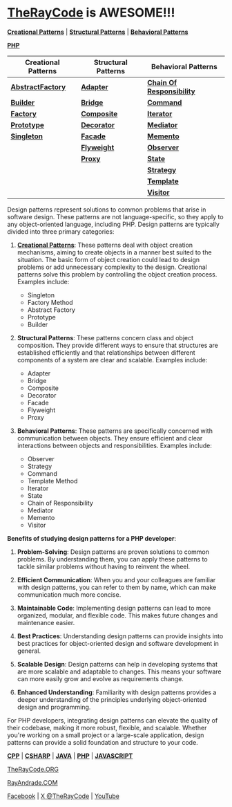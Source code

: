 # [TheRayCode](../../README.md) is AWESOME!!!

**[Creational Patterns](./Creational/README.md)** | **[Structural Patterns](./Structural/README.md)** | **[Behavioral Patterns](./Behavioral/README.md)**

**[PHP](../README.md)** 

| Creational Patterns | Structural Patterns | Behavioral Patterns |
|--------------|-----|-----------|
| [**AbstractFactory**](./Creational/AbstractFactory/README.md) | [**Adapter**](./Structural/Adapter/README.md)         | [**Chain Of Responsibility**](./Behavioral/ChainOfResponsibility/README.md) |
| [**Builder**](./Creational/Builder/README.md)                 | [**Bridge**](./Structural/Bridge/README.md)           | [**Command**](./Behavioral/Command/README.md) |
| [**Factory**](./Creational/Factory/README.md)                 | [**Composite**](./Structural/Composite/README.md)     | [**Iterator**](./Behavioral/Iterator/README.md) |
| [**Prototype**](./Creational/Prototype/README.md)             | [**Decorator**](./Structural/Decorator/README.md)     | [**Mediator**](./Behavioral/Mediator/README.md) |
| [**Singleton**](./Creational/Singleton/README.md)             | [**Facade**](./Structural/Facade/README.md)           | [**Memento**](./Behavioral/Memento/README.md) |
|                                                               | [**Flyweight**](./Structural/Flyweight/README.md)     | [**Observer**](./Behavioral/Observer/README.md)  |
|                                                               | [**Proxy**](./Structural/Proxy/README.md)             | [**State**](./Behavioral/State/README.md) |
|                                                               |                                                       | [**Strategy**](./Behavioral/Strategy/README.md)  |
|                                                               |                                                       | [**Template**](./Behavioral/Template/README.md)  |
|                                                               |                                                       | [**Visitor**](./Behavioral/Visitor/README.md) |

Design patterns represent solutions to common problems that arise in software design. These patterns are not language-specific, so they apply to any object-oriented language, including PHP. Design patterns are typically divided into three primary categories:

1. **[Creational Patterns](./Creational/README.md)**: These patterns deal with object creation mechanisms, aiming to create objects in a manner best suited to the situation. The basic form of object creation could lead to design problems or add unnecessary complexity to the design. Creational patterns solve this problem by controlling the object creation process. Examples include:
   - Singleton
   - Factory Method
   - Abstract Factory
   - Prototype
   - Builder

2. **Structural Patterns**: These patterns concern class and object composition. They provide different ways to ensure that structures are established efficiently and that relationships between different components of a system are clear and scalable. Examples include:
   - Adapter
   - Bridge
   - Composite
   - Decorator
   - Facade
   - Flyweight
   - Proxy

3. **Behavioral Patterns**: These patterns are specifically concerned with communication between objects. They ensure efficient and clear interactions between objects and responsibilities. Examples include:
   - Observer
   - Strategy
   - Command
   - Template Method
   - Iterator
   - State
   - Chain of Responsibility
   - Mediator
   - Memento
   - Visitor

**Benefits of studying design patterns for a PHP developer**:

1. **Problem-Solving**: Design patterns are proven solutions to common problems. By understanding them, you can apply these patterns to tackle similar problems without having to reinvent the wheel.

2. **Efficient Communication**: When you and your colleagues are familiar with design patterns, you can refer to them by name, which can make communication much more concise.

3. **Maintainable Code**: Implementing design patterns can lead to more organized, modular, and flexible code. This makes future changes and maintenance easier.

4. **Best Practices**: Understanding design patterns can provide insights into best practices for object-oriented design and software development in general.

5. **Scalable Design**: Design patterns can help in developing systems that are more scalable and adaptable to changes. This means your software can more easily grow and evolve as requirements change.

6. **Enhanced Understanding**: Familiarity with design patterns provides a deeper understanding of the principles underlying object-oriented design and programming.

For PHP developers, integrating design patterns can elevate the quality of their codebase, making it more robust, flexible, and scalable. Whether you're working on a small project or a large-scale application, design patterns can provide a solid foundation and structure to your code.



**[CPP](../CPP/README.md)** | **[CSHARP](../Csharp/README.md)** | **[JAVA](../Java/README.md)**  | **[PHP](../PHP/README.md)** | **[JAVASCRIPT](../JavaScript/README.md)** 

[TheRayCode.ORG](https://www.TheRayCode.ORG)

[RayAndrade.COM](https://www.RayAndrade.com)

[Facebook](https://www.facebook.com/TheRayCode/) | [X @TheRayCode](https://www.x.com/TheRayCode/) | [YouTube](https://www.youtube.com/TheRayCode/)
